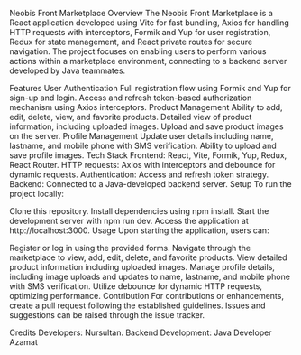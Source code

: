 Neobis Front Marketplace
Overview
The Neobis Front Marketplace is a React application developed using Vite for fast bundling, Axios for handling HTTP requests with interceptors, Formik and Yup for user registration, Redux for state management, and React private routes for secure navigation. The project focuses on enabling users to perform various actions within a marketplace environment, connecting to a backend server developed by Java teammates.

Features
User Authentication
Full registration flow using Formik and Yup for sign-up and login.
Access and refresh token-based authorization mechanism using Axios interceptors.
Product Management
Ability to add, edit, delete, view, and favorite products.
Detailed view of product information, including uploaded images.
Upload and save product images on the server.
Profile Management
Update user details including name, lastname, and mobile phone with SMS verification.
Ability to upload and save profile images.
Tech Stack
Frontend: React, Vite, Formik, Yup, Redux, React Router.
HTTP requests: Axios with interceptors and debounce for dynamic requests.
Authentication: Access and refresh token strategy.
Backend: Connected to a Java-developed backend server.
Setup
To run the project locally:

Clone this repository.
Install dependencies using npm install.
Start the development server with npm run dev.
Access the application at http://localhost:3000.
Usage
Upon starting the application, users can:

Register or log in using the provided forms.
Navigate through the marketplace to view, add, edit, delete, and favorite products.
View detailed product information including uploaded images.
Manage profile details, including image uploads and updates to name, lastname, and mobile phone with SMS verification.
Utilize debounce for dynamic HTTP requests, optimizing performance.
Contribution
For contributions or enhancements, create a pull request following the established guidelines. Issues and suggestions can be raised through the issue tracker.

Credits
Developers: Nursultan.
Backend Development: Java Developer Azamat
